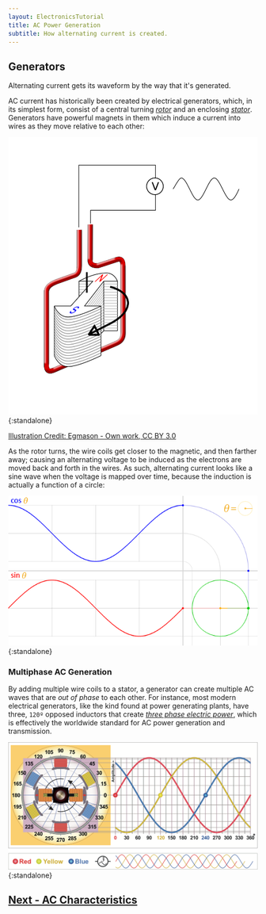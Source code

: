 ```yaml
---
layout: ElectronicsTutorial
title: AC Power Generation
subtitle: How alternating current is created.
---
```


## Generators

Alternating current gets its waveform by the way that it's generated.

AC current has historically been created by electrical generators, which, in its simplest form, consist of a central turning [_rotor_](https://en.wikipedia.org/wiki/Rotor_(electric)) and an enclosing [_stator_](https://en.wikipedia.org/wiki/Stator). Generators have powerful magnets in them which induce a current into wires as they move relative to each other:

![Illustration of a generator: a magnet spinning within a wire coil that induces an alternating current.](../Support_Files/Alternator.svg){:standalone}

[Illustration Credit: Egmason - Own work, CC BY 3.0](https://commons.wikimedia.org/w/index.php?curid=10250453)

As the rotor turns, the wire coils get closer to the magnetic, and then farther away; causing an alternating voltage to be induced as the electrons are moved back and forth in the wires. As such, alternating current looks like a sine wave when the voltage is mapped over time, because the induction is actually a function of a circle:

![Animation showing the relation of the voltage to the functions of a circle, showing up-down oscillations of cosine and sine of a spot moving along the circumference of the circle.](../Support_Files/Circle_cos_sin.gif){:standalone}

### Multiphase AC Generation

By adding multiple wire coils to a stator, a generator can create multiple AC waves that are _out of phase_ to each other. For instance, most modern electrical generators, like the kind found at power generating plants, have three, `120º` opposed inductors that create [_three phase electric power_](https://en.wikipedia.org/wiki/Three-phase_electric_power), which is effectively the worldwide standard for AC power generation and transmission.

![Illustration showing multiphase AC generation where sets of wires around a rotating magnet generate AC current at different phases to each other based on their angle difference between the sets.](../Support_Files/Three_Phase_Generator.svg){:standalone}

## [Next - AC Characteristics](../AC_Characteristics)
